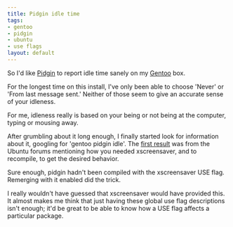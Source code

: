 ```yaml
--- 
title: Pidgin idle time
tags: 
- gentoo
- pidgin
- ubuntu
- use flags
layout: default
---
```

So I'd like [Pidgin](http://pidgin.im) to report idle time sanely on my [Gentoo](http://www.gentoo.org) box.

For the longest time on this install, I've only been able to choose 'Never' or 'From last message sent.' Neither of those seem to give an accurate sense of your idleness.

For me, idleness really is based on your being or not being at the computer, typing or mousing away.

After grumbling about it long enough, I finally started look for information about it, googling for 'gentoo pidgin idle'. The [first result](http://ubuntuforums.org/showthread.php?t=479862) was from the Ubuntu forums mentioning how you needed xscreensaver, and to recompile, to get the desired behavior.

Sure enough, pidgin hadn't been compiled with the xscreensaver USE flag. Remerging with it enabled did the trick.

I really wouldn't have guessed that xscreensaver would have provided this. It almost makes me think that just having these global use flag descriptions isn't enough; it'd be great to be able to know how a USE flag affects a particular package.
